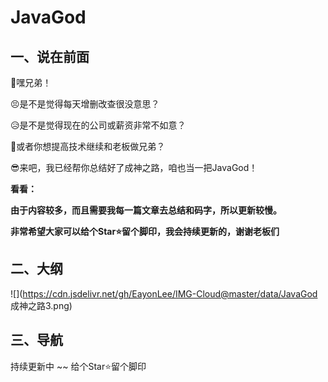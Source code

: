 # JavaGod


## 一、说在前面

🙊嘿兄弟！

😣是不是觉得每天增删改查很没意思？

😥是不是觉得现在的公司或薪资非常不如意？

🤑或者你想提高技术继续和老板做兄弟？

😎来吧，我已经帮你总结好了成神之路，咱也当一把JavaGod！

**看看：**

**由于内容较多，而且需要我每一篇文章去总结和码字，所以更新较慢。**

**非常希望大家可以给个Star⭐留个脚印，我会持续更新的，谢谢老板们**



## 二、大纲
![](https://cdn.jsdelivr.net/gh/EayonLee/IMG-Cloud@master/data/JavaGod 成神之路3.png)

## 三、导航

持续更新中 ~~ 给个Star⭐留个脚印
